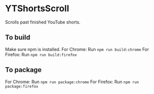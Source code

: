 # YTShortsScroll
Scrolls past finished YouTube shorts.

## To build
Make sure npm is installed.
For Chrome: Run `npm run build:chrome`
For Firefox: Run `npm run build:firefox`

## To package
For Chrome: Run `npm run package:chrome`
For Firefox: Run `npm run package:firefox`